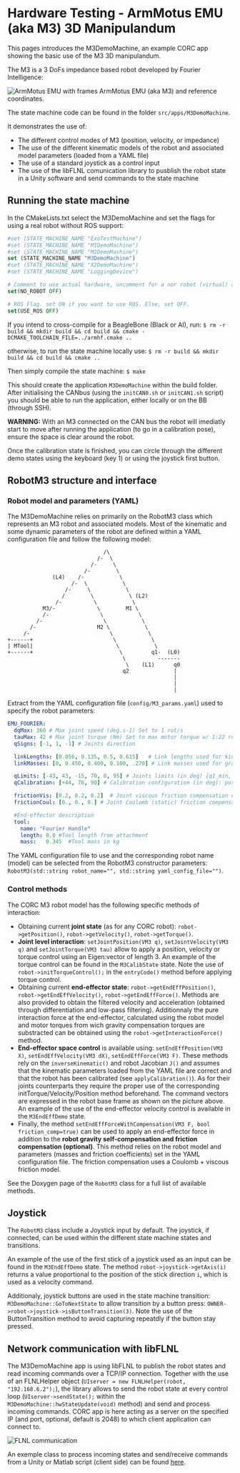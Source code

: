 # Hardware Testing - ArmMotus EMU (aka M3) 3D Manipulandum

This pages introduces the M3DemoMachine, an example CORC app showing the basic use of the M3 3D manipulandum.

The M3 is a 3 DoFs impedance based robot developed by Fourier Intelligence:

![ArmMotus EMU with frames](../img/M3WithFrames.png)
ArmMotus EMU (aka M3) and reference coordinates.

The state machine code can be found in the folder `src/apps/M3DemoMachine`.

It demonstrates the use of:
- The different control modes of M3 (position, velocity, or impedance)
- The use of the different kinematic models of the robot and associated model parameters (loaded from a YAML file)
- The use of a standard joystick as a control input
- The use of the libFLNL comunication library to pusblish the robot state in a Unity software and send commands to the state machine


## Running the state machine

In the CMakeLists.txt select the M3DemoMachine and set the flags for using a real robot without ROS support:

```cmake
#set (STATE_MACHINE_NAME "ExoTestMachine")
#set (STATE_MACHINE_NAME "M1DemoMachine")
#set (STATE_MACHINE_NAME "M2DemoMachine")
set (STATE_MACHINE_NAME "M3DemoMachine")
#set (STATE_MACHINE_NAME "X2DemoMachine")
#set (STATE_MACHINE_NAME "LoggingDevice")

# Comment to use actual hardware, uncomment for a nor robot (virtual) app
set(NO_ROBOT OFF)

# ROS Flag. set ON if you want to use ROS. Else, set OFF.
set(USE_ROS OFF)
```

If you intend to cross-compile for a BeagleBone (Black or AI), run: `$ rm -r build && mkdir build && cd build && cmake -DCMAKE_TOOLCHAIN_FILE=../armhf.cmake ..`

otherwise, to run the state machine locally use: `$ rm -r build && mkdir build && cd build && cmake .. `

Then simply compile the state machine: `$ make`

This should create the application `M3DemoMachine` within the build folder. After initialising the CANbus (using the `initCAN0.sh` or `initCAN1.sh` script) you should be able to run the application, either locally or on the BB (through SSH).

**WARNING:** With an M3 connected on the CAN bus the robot will imediatly start to move after running the application (to go in a calibration pose), ensure the space is clear around the robot.

Once the calibration state is finished, you can circle through the different demo states using the keyboard (key 1) or using the joystick first button.


## RobotM3 structure and interface

### Robot model and parameters (YAML)

The M3DemoMachine relies on primarily on the RobotM3 class which represents an M3 robot and associated models. Most of the kinematic and some dynamic parameters of the robot are defined within a YAML configuration file and follow the following model:

<!-- language: lang-none -->
                                  /\
                                /-  \
                              /-     \
                            /-        \
                  (L4)    /-           \
                        /-  \           \
                      /-     \           \
                     /        \           \ (L2)
                   /-          \           \
               M3/-             \        M1 \
               /-                \           \
             /-                   \           \
           /-                   M2 \           \
         /-                         \           \
    +------+                         \           \
    | MTool|                          \           \
    +------+                           \         q1-  (L0)
                                        \          -------
                                         \    (L1)      q0
                                        q2              |
                                                        |
                                                        |
                                                        |


Extract from the YAML configuration file (`config/M3_params.yaml`) used to specify the robot parameters:
```yaml
EMU_FOURIER:
  dqMax: 360 # Max joint speed (deg.s-1) Set to 1 rot/s
  tauMax: 42 # Max joint torque (Nm) Set to max motor torque w/ 1:22 reduction (yes, this is the actual value!)
  qSigns: [-1, 1, -1] # Joints direction

  linkLengths: [0.056, 0.135, 0.5, 0.615]   # Link lengths used for kinematic models (in m), excluding tool
  linkMasses: [0, 0.450, 0.400, 0.100, .270] # Link masses used for gravity compensation (in kg), excluding tool

  qLimits: [-43, 43, -15, 70, 0, 95] # Joints limits (in deg) {q1_min, q1_max, q2_min, q2_max, q3_min, q3_max}
  qCalibration: [+44, 76, 90] # Calibration configuration (in deg): posture in which the robot is when using the calibration procedure

  frictionVis: [0.2, 0.2, 0.2]  # Joint viscous friction compensation coefficients
  frictionCoul: [0., 0., 0.] # Joint Coulomb (static) friction compensation coefficients

  #End-effector description
  tool:
    name: "Fourier Handle"
    length: 0.0 #Tool length from attachment
    mass:   0.345  #Tool mass in kg
```

The YAML configuration file to use and the corresponding robot name (model) can be selected from the RobotM3 constructor parameters: `RobotM3(std::string robot_name="", std::string yaml_config_file="")`.

### Control methods

The CORC M3 robot model has the following specific methods of interaction:
- Obtaining current **joint state** (as for any CORC robot): `robot->getPosition()`, `robot->getVelocity()`, `robot->getTorque()`.
- **Joint level interaction**: `setJointPosition(VM3 q)`, `setJointVelocity(VM3 q)` and `setJointTorque(VM3 tau)` allow to apply a position, velocity or torque control using an Eigen:vector of length 3. An example of the torque control can be found in the `M3CalibState` state. Note the  use of `robot->initTorqueControl();` in the `entryCode()` method before applying torque control.
- Obtaining current **end-effector state**: `robot->getEndEffPosition()`, `robot->getEndEffVelocity()`, `robot->getEndEffForce()`. Methods are also provided to obtain the filtered velocity and acceleration (obtained through differentiation and low-pass filtering). Additionnaly the pure interaction force at the end-effector, calculated using the robot model and motor torques from wich gravity compensation torques are substracted can be obtained using the `robot->getInteractionForce()` method.
- **End-effector space control** is available using: `setEndEffPosition(VM3 X)`, `setEndEffVelocity(VM3 dX)`, `setEndEffForce(VM3 F)`. These methods rely on the `inverseKinematic()` and robot Jacobian `J()` and assumes that the kinematic parameters loaded from the YAML file are correct and that the robot has been calibrated (see `applyCalibration()`). As for their joints counterparts they require the proper use of the corresponding initTorque/Velocity/Position method beforehand. The command vectors are expressed in the robot base frame as shown on the picture above. An example of the use of the end-effector velocity control is available in the `M3EndEffDemo` state.
- Finally, the method `setEndEffForceWithCompensation(VM3 F, bool friction_comp=true)` can be used to apply an end-effector force in addition to the **robot gravity self-compensation and friction compensation (optional)**. This method relies on the robot model and parameters (masses and friction coefficients) set in the YAML configuration file. The friction compensation uses a Coulomb + viscous friction model.

See the Doxygen page of the `RobotM3` class for a full list of available methods.

## Joystick

The `RobotM3` class include a Joystick input by default. The joystick, if connected, can be used within the different state machine states and transitions.

An example of the use of the first stick of a joystick used as an input can be found in the `M3EndEffDemo` state. The method `robot->joystick->getAxis(i)` returns a value proportional to the position of the stick direction `i`, which is used as a velocity command.

Additionaly, joystick buttons are used in the state machine transition: `M3DemoMachine::GoToNextState` to allow transition by a button press: `OWNER->robot->joystick->isButtonTransition(3)`. Note the use of the ButtonTransition method to avoid capturing repeatdly if the button stay pressed.


## Network communication with libFLNL

The M3DemoMachine app is using libFLNL to publish the robot states and read incoming commands over a TCP/IP connection. Together with the use of an FLNLHelper object (`UIserver = new FLNLHelper(robot, "192.168.6.2");`), the library allows to send the robot state at every control loop (`UIserver->sendState();` within the `M3DemoMachine::hwStateUpdate(void)` method) and send and process incoming commands. CORC app is here acting as a server on the specified IP (and port, optional, default is 2048) to which client application can connect to.

![FLNL communication](../img/FLNLUnity.png)

An exemple class to process incoming states and send/receive commands from a Unity or Matlab script (client side) can be found [here](https://github.com/UniMelbHumanRoboticsLab/CORC-UI-Demo). 

